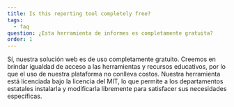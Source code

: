 ```yaml
---
title: Is this reporting tool completely free?
tags:
  - faq
question: ¿Esta herramienta de informes es completamente gratuita?
order: 1
---
```

Sí, nuestra solución web es de uso completamente gratuito. Creemos en brindar igualdad de acceso a las herramientas y recursos educativos, por lo que el uso de nuestra plataforma no conlleva costos. Nuestra herramienta está licenciada bajo la licencia del MIT, lo que permite a los departamentos estatales instalarla y modificarla libremente para satisfacer sus necesidades específicas.